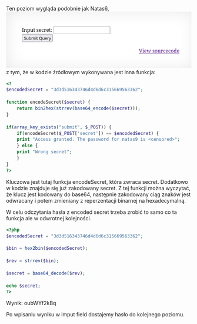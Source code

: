 Ten poziom wygląda podobnie jak Natas6,
![](Attachments/{B79CF097-D623-4F76-A29E-9771BAB73E0A}.png)
z tym, że w kodzie źródłowym wykonywana jest inna funkcja:
``` PHP
<?
$encodedSecret = "3d3d516343746d4d6d6c315669563362";

function encodeSecret($secret) {
    return bin2hex(strrev(base64_encode($secret)));
}

if(array_key_exists("submit", $_POST)) {
    if(encodeSecret($_POST['secret']) == $encodedSecret) {
    print "Access granted. The password for natas9 is <censored>";
    } else {
    print "Wrong secret";
    }
}
?>
```

Kluczowa jest tutaj funkcja encodeSecret, która zwraca secret. Dodatkowo w kodzie znajduje się już zakodowany secret. Z tej funkcji można wyczytać, że klucz jest kodowany do base64, następnie zakodowany ciąg znaków jest odwracany i potem zmieniany z reperzentacji binarnej na hexadecymalną.

W celu odczytania hasła z encoded secret trzeba zrobić to samo co ta funkcja ale w odwrotnej kolejności.

```php
<?php
$encodedSecret = "3d3d516343746d4d6d6c315669563362";

$bin = hex2bin($encodedSecret);

$rev = strrev($bin);

$secret = base64_decode($rev);

echo $secret;
?>
```
Wynik: oubWYf2kBq

Po wpisaniu wyniku w imput field dostajemy hasło do kolejnego poziomu.